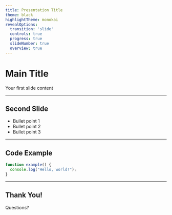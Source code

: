 ```yaml
---
title: Presentation Title
theme: black
highlightTheme: monokai
revealOptions:
  transition: 'slide'
  controls: true
  progress: true
  slideNumber: true
  overview: true
---
```


# Main Title

Your first slide content

---

## Second Slide

- Bullet point 1
- Bullet point 2
- Bullet point 3

---

## Code Example

```javascript
function example() {
  console.log("Hello, world!");
}
```

---

## Thank You!

Questions?
